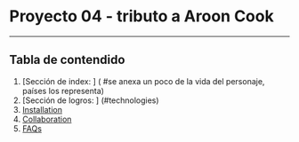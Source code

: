 # Proyecto 04 - tributo a Aroon Cook 
***



## Tabla de contendido
1. [Sección de index: ] ( #se anexa un poco de la vida del personaje, países los representa)
2. [Sección de logros: ] (#technologies)
3. [Installation](#installation)
4. [Collaboration](#collaboration)
5. [FAQs](#faqs)


